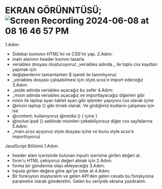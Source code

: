 # EKRAN GÖRÜNNTÜSÜ; ![Screen Recording 2024-06-08 at 08 16 46 57 PM](https://github.com/gknsntrk90/Spotify-_Clone/assets/133425361/d3cd9f8e-ec5b-4866-869d-ce9189dd32da)


1.Adım:
- Sidebar kısmının HTML'ini ve CSS'ini yap.
2.Adım:
- main alanının header kısmını tasarla
- veriables dosyası oluşturuyoruz _veriables adında  _ ile toplu css kayıtları yapmak için
- değişkenlerini tamamlarken $ işareti ile tanımlıyoruz
- _veriables dosyası çalışabilmesi için style.scss'e import edeceğiz
3.Adım:
- _aside adında veriables açacağız bu sefer
4.Adım:
- _mixin adında veriables açacağız ve importlayacağız diğerleri gibi
- mixin ile laptop ayarı tablet ayarı gibi işlemler yapıyoru css olarak içine
- @mixin laptop {} gibi örnek olarak. Ve girdiğimiz kodların çalışması için ise 
- @content; kullanıyoruz @media () { içine }
- @inclue ipad {} şeklinde mixinleri çekebiliyorsuz diğer css sayfalarına
5.Adım:
- _main.scss açıyoruz style dosyası içine ve bunu style.scss'e importluyoruz


JavaScript Bölümü
1.Adım:
- header alanı içerisinde bulunan inputn içerisine girilen değeri al.
- form'u HTML çekiyoruz değeri almak için
2.Adım:
- forma bir gönderme olayı ekleyeceğiz
3.Adım:
- Inputa girilen değere göre api'ye istek at
4.Adım:
- Bir fonksyion oluşturalım ve gelen API'den gelen cevabı bu fonskyiona parametre olarak gönderelim. Gelen bu veriyide ekrana yazdıralım.
